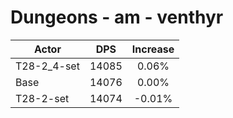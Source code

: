 # Dungeons - am - venthyr
| Actor | DPS | Increase |
|---|:---:|:---:|
|T28-2_4-set|14085|0.06%|
|Base|14076|0.00%|
|T28-2-set|14074|-0.01%|
